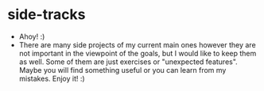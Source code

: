 # side-tracks
- Ahoy! :)
- There are many side projects of my current main ones however they are not important in the viewpoint of the goals, but I would like to keep them as well. Some of them are just exercises or "unexpected features". Maybe you will find something useful or you can learn from my mistakes. Enjoy it! :)
